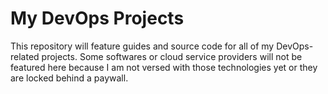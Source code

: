 # My DevOps Projects
This repository will feature guides and source code for all of my DevOps-related projects. Some softwares or cloud service providers will not be featured here because I am not versed with those technologies yet or they are locked behind a paywall.